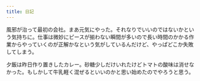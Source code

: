 ```yaml
---
title: 日記
---
```


風邪が治って最初の会社。まあ元気にやった。それなりでいいのではないかという気持ちに。仕事は微妙にピースが揃わない瞬間が多いので長い時間のかかる作業からやっていくのが正解かなという気がしているんだけど、やっぱどこか失敗してしまう。

夕飯は昨日作り置きしたカレー。砂糖少しだけいれたけどトマトの酸味は消せなかった。もしかして牛乳軽く混ぜるといいのかと思い始めたのでやろうと思う。
